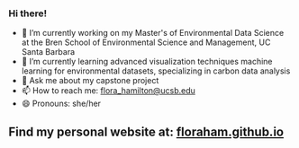 ### Hi there! 

- 🔭 I’m currently working on my Master's of Environmental Data Science at the Bren School of Environmental Science and Management, UC Santa Barbara 
- 🌱 I’m currently learning advanced visualization techniques machine learning for environmental datasets, specializing in carbon data analysis 
- 💬 Ask me about my capstone project
- 📫 How to reach me: flora_hamilton@ucsb.edu
- 😄 Pronouns: she/her

  
## Find my personal website at: [floraham.github.io](floraham.github.io)

